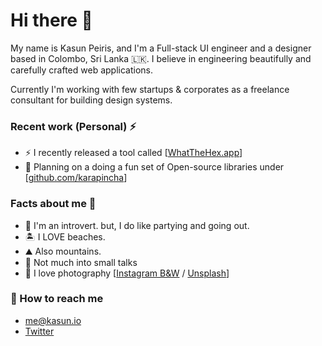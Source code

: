 # Hi there 👋

My name is Kasun Peiris, and I'm a Full-stack UI engineer and a designer based in Colombo, Sri Lanka 🇱🇰. I believe in engineering beautifully and carefully crafted web applications.

Currently I'm working with few startups & corporates as a freelance consultant for building design systems.

### Recent work (Personal) ⚡️

- ⚡ I recently released a tool called [[WhatTheHex.app](https://www.whatthehex.app)]
- 🤔 Planning on a doing a fun set of Open-source libraries under [[github.com/karapincha](https://github.com/karapincha)]

### Facts about me 💊

- 🌱 I'm an introvert. but, I do like partying and going out.
- 🏝 I LOVE beaches.
- ⛰ Also mountains.
- 🎤 Not much into small talks
- 📸 I love photography [[Instagram B&W](https://www.instagram.com/peiris__) / [Unsplash](https://unsplash.com/@peiris)]

### 📮 How to reach me

- [me@kasun.io](mailto:me@kasun.io)
- [Twitter](https://twitter.com/peiris__)
